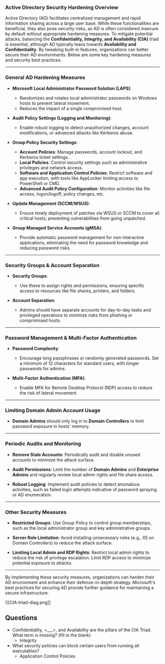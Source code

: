 ### Active Directory Security Hardening Overview

Active Directory (AD) facilitates centralized management and rapid information sharing across a large user base. While these functionalities are beneficial, they also pose security risks, as AD is often considered insecure by default without appropriate hardening measures. To mitigate potential attacks, balancing the **Confidentiality, Integrity, and Availability (CIA)** triad is essential, although AD typically leans towards **Availability and Confidentiality**. By tweaking built-in features, organizations can better secure their AD environments. Below are some key hardening measures and security best practices.

---

### General AD Hardening Measures

- **Microsoft Local Administrator Password Solution (LAPS)**:
  - Randomizes and rotates local administrator passwords on Windows hosts to prevent lateral movement.
  - Reduces the impact of a single compromised host.

- **Audit Policy Settings (Logging and Monitoring)**:
  - Enable robust logging to detect unauthorized changes, account modifications, or advanced attacks like Kerberos abuse.

- **Group Policy Security Settings**:
  - **Account Policies**: Manage passwords, account lockout, and Kerberos ticket settings.
  - **Local Policies**: Control security settings such as administrative privileges and network access.
  - **Software and Application Control Policies**: Restrict software and app execution, with tools like AppLocker limiting access to PowerShell or CMD.
  - **Advanced Audit Policy Configuration**: Monitor activities like file access, logon/logoff, policy changes, etc.

- **Update Management (SCCM/WSUS)**:
  - Ensure timely deployment of patches via WSUS or SCCM to cover all critical hosts, preventing vulnerabilities from going unpatched.

- **Group Managed Service Accounts (gMSA)**:
  - Provide automatic password management for non-interactive applications, eliminating the need for password knowledge and reducing password risks.

---

### Security Groups & Account Separation

- **Security Groups**:
  - Use these to assign rights and permissions, ensuring specific access to resources like file shares, printers, and folders.

- **Account Separation**:
  - Admins should have separate accounts for day-to-day tasks and privileged operations to minimize risks from phishing or compromised hosts.

---

### Password Management & Multi-Factor Authentication

- **Password Complexity**:
  - Encourage long passphrases or randomly generated passwords. Set a minimum of 12 characters for standard users, with longer passwords for admins.

- **Multi-Factor Authentication (MFA)**:
  - Enable MFA for Remote Desktop Protocol (RDP) access to reduce the risk of lateral movement.

---

### Limiting Domain Admin Account Usage

- **Domain Admins** should only log in to **Domain Controllers** to limit password exposure in hosts' memory. 

---

### Periodic Audits and Monitoring

- **Remove Stale Accounts**: Periodically audit and disable unused accounts to minimize the attack surface.
  
- **Audit Permissions**: Limit the number of **Domain Admins** and **Enterprise Admins** and regularly review local admin rights and file share access.

- **Robust Logging**: Implement audit policies to detect anomalous activities, such as failed login attempts indicative of password spraying or AD enumeration.

---

### Other Security Measures

- **Restricted Groups**: Use Group Policy to control group memberships, such as the local administrator group and key administrative groups.
  
- **Server Role Limitation**: Avoid installing unnecessary roles (e.g., IIS on Domain Controllers) to reduce the attack surface.

- **Limiting Local Admin and RDP Rights**: Restrict local admin rights to reduce the risk of privilege escalation. Limit RDP access to minimize potential exposure to attacks.

---

By implementing these security measures, organizations can harden their AD environment and enhance their defense-in-depth strategy. Microsoft's best practices for securing AD provide further guidance for maintaining a secure infrastructure.

![[CIA-triad-diag.png]]


## Questions
- Confidentiality, <___>, and Availability are the pillars of the CIA Triad. What term is missing? (fill in the blank)
	- Integrity
- What security policies can block certain users from running all executables?
	- Application Control Policies